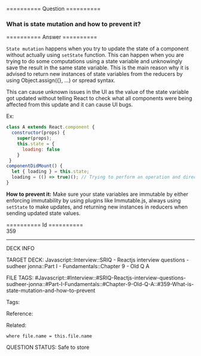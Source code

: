 ========== Question ==========  

### What is state mutation and how to prevent it?  

========== Answer ==========  

`State mutation` happens when you try to update the state of a component without
actually using `setState` function. This can happen when you are trying to do
some computations using a state variable and unknowingly save the result in the
same state variable. This is the main reason why it is advised to return new
instances of state variables from the reducers by using Object.assign({}, ...)
or spread syntax.

This can cause unknown issues in the UI as the value of the state variable got
updated without telling React to check what all components were being affected
from this update and it can cause UI bugs.

Ex:

```javascript
class A extends React.component {
  constructor(props) {
    super(props);
    this.state = {
      loading: false
    }
 }
componentDidMount() {
  let { loading } = this.state;
  loading = (() => true)(); // Trying to perform an operation and directly saving in a state variable
}
```

**How to prevent it:** Make sure your state variables are immutable by either
enforcing immutability by using plugins like Immutable.js, always using
`setState` to make updates, and returning new instances in reducers when sending
updated state values.

========== Id ==========  
359

---

DECK INFO

TARGET DECK: Javascript::Interview::SRIQ - Reactjs interview questions - sudheer jonna::Part I - Fundamentals::Chapter 9 - Old Q A

FILE TAGS: #Javascript::#Interview::#SRIQ-Reactjs-interview-questions-sudheer-jonna::#Part-I-Fundamentals::#Chapter-9-Old-Q-A::#359-What-is-state-mutation-and-how-to-prevent

Tags:

Reference:

Related:

```dataview
where file.name = this.file.name
```
QUESTION STATUS: Safe to store
